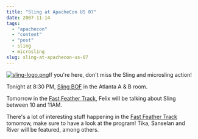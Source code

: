 ```yaml
---
title: "Sling at ApacheCon US 07"
date: 2007-11-14
tags: 
  - "apachecon"
  - "content"
  - "post"
  - sling
  - microsling
slug: sling-at-apachecon-us-07
---
```


[![sling-logo.png](/assets/images/movable-type-blog-archives/sling-logo.png)](http://incubator.apache.org/sling)If you're here, don't miss the Sling and microsling action!

Tonight at 8:30 PM, [Sling BOF](http://wiki.apache.org/apachecon/BirdsOfaFeatherUs07) in the Atlanta A & B room.

Tomorrow in the [Fast Feather Track](http://www.us.apachecon.com/us2007/program/Fast_Feather), Felix will be talking about Sling between 10 and 11AM.

There's a lot of interesting stuff happening in the [Fast Feather Track](http://www.us.apachecon.com/us2007/program/Fast_Feather) tomorrow, make sure to have a look at the program! Tika, Sanselan and River will be featured, among others.
